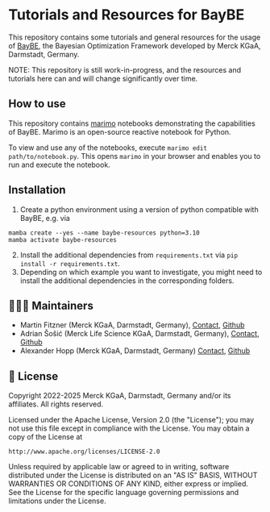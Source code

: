 # Tutorials and Resources for BayBE

This repository contains some tutorials and general resources for the usage of [BayBE](https://github.com/emdgroup/baybe), the Bayesian Optimization Framework developed by Merck KGaA, Darmstadt, Germany.

NOTE: This repository is still work-in-progress, and the resources and tutorials here can and will change significantly over time.

## How to use

This repository contains [marimo](https://marimo.io/) notebooks demonstrating the capabilities of BayBE.
Marimo is an open-source reactive notebook for Python.

To view and use any of the notebooks, execute `marimo edit path/to/notebook.py`. This opens `marimo` in your
browser and enables you to run and execute the notebook.

## Installation

1. Create a python environment using a version of python compatible with BayBE, e.g. via
```
mamba create --yes --name baybe-resources python=3.10
mamba activate baybe-resources
```
2. Install the additional dependencies from `requirements.txt` via `pip install -r requirements.txt`.
3. Depending on which example you want to investigate, you might need to install the additional dependencies in the corresponding folders.

## 👨🏻‍🔧 Maintainers

- Martin Fitzner (Merck KGaA, Darmstadt, Germany), [Contact](mailto:martin.fitzner@merckgroup.com), [Github](https://github.com/Scienfitz)
- Adrian Šošić (Merck Life Science KGaA, Darmstadt, Germany), [Contact](mailto:adrian.sosic@merckgroup.com), [Github](https://github.com/AdrianSosic)
- Alexander Hopp (Merck KGaA, Darmstadt, Germany) [Contact](mailto:alexander.hopp@merckgroup.com), [Github](https://github.com/AVHopp)


## 📄 License

Copyright 2022-2025 Merck KGaA, Darmstadt, Germany
and/or its affiliates. All rights reserved.

Licensed under the Apache License, Version 2.0 (the "License");
you may not use this file except in compliance with the License.
You may obtain a copy of the License at

    http://www.apache.org/licenses/LICENSE-2.0

Unless required by applicable law or agreed to in writing, software
distributed under the License is distributed on an "AS IS" BASIS,
WITHOUT WARRANTIES OR CONDITIONS OF ANY KIND, either express or implied.
See the License for the specific language governing permissions and
limitations under the License.
